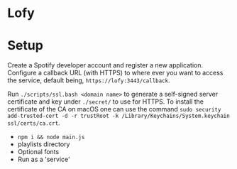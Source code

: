 # Lofy

# Setup
Create a Spotify developer account and register a new application. Configure a callback URL (with HTTPS) to where ever you want to access the service, default being, `https://lofy:3443/callback`.

Run `./scripts/ssl.bash <domain name>` to generate a self-signed server certificate and key under `./secret/` to use for HTTPS. To install the certificate of the CA on macOS one can use the command `sudo security add-trusted-cert -d -r trustRoot -k /Library/Keychains/System.keychain ssl/certs/ca.crt`.

* `npm i && node main.js`
* playlists directory
* Optional fonts
* Run as a 'service' 
